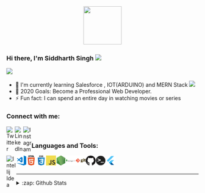 <div align="center">
<img src="https://github.com/raghavk16/raghavk16/blob/master/octo.gif" width="100" height="100" />
</div>

### Hi there, I'm Siddharth Singh <img src="https://raw.githubusercontent.com/aemmadi/aemmadi/master/wave.gif" width="30px">


![](https://komarev.com/ghpvc/?username=siddharth1806&style=flat-square)


- 🔭 I'm currently learning Salesforce , IOT(ARDUINO) and MERN Stack <img src="https://media.giphy.com/media/WUlplcMpOCEmTGBtBW/giphy.gif" width="30"> 
- 🥅 2020 Goals: Become a Professional Web Developer.
- ⚡ Fun fact: I can spend an entire day in watching movies or series


### Connect with me:

[<img align="left" alt="Twitter" width="22px" src="https://cdn.jsdelivr.net/npm/simple-icons@v3/icons/gmail.svg" />][gmail]
[<img align="left" alt="LinkedIn" width="22px" src="https://cdn.jsdelivr.net/npm/simple-icons@v3/icons/linkedin.svg" />][linkedin]
[<img align="left" alt="Instagram" width="22px" src="https://cdn.jsdelivr.net/npm/simple-icons@v3/icons/instagram.svg" />][instagram]

<br />

### Languages and Tools:


<img align="left" alt="Intellij Idea" width="26px" src="https://encrypted-tbn0.gstatic.com/images?q=tbn%3AANd9GcRi1TvxDkVjvzwMhwWg_Q37GfN9p9FIjfjaJg&usqp=CAU"/>
<img align="left" alt="Visual Studio Code" width="26px" 
src="https://raw.githubusercontent.com/github/explore/80688e429a7d4ef2fca1e82350fe8e3517d3494d/topics/visual-studio-code/visual-studio-code.png"/>
<img align="left" alt="HTML5" width="26px" src="https://raw.githubusercontent.com/github/explore/80688e429a7d4ef2fca1e82350fe8e3517d3494d/topics/html/html.png" />
<img align="left" alt="CSS3" width="26px" src="https://raw.githubusercontent.com/github/explore/80688e429a7d4ef2fca1e82350fe8e3517d3494d/topics/css/css.png" />
<img align="left" alt="JavaScript" width="26px" src="https://raw.githubusercontent.com/github/explore/80688e429a7d4ef2fca1e82350fe8e3517d3494d/topics/javascript/javascript.png" />
<img align="left" alt="Node.js" width="26px" src="https://raw.githubusercontent.com/github/explore/80688e429a7d4ef2fca1e82350fe8e3517d3494d/topics/nodejs/nodejs.png" />
<img align="left" alt="MongoDB" width="26px" src="https://raw.githubusercontent.com/github/explore/80688e429a7d4ef2fca1e82350fe8e3517d3494d/topics/mongodb/mongodb.png" />
<img align="left" alt="Git" width="26px" src="https://raw.githubusercontent.com/github/explore/80688e429a7d4ef2fca1e82350fe8e3517d3494d/topics/git/git.png" />
<img align="left" alt="GitHub" width="26px" src="https://raw.githubusercontent.com/github/explore/78df643247d429f6cc873026c0622819ad797942/topics/github/github.png" />
<img align="left" alt="Terminal" width="26px" src="https://raw.githubusercontent.com/github/explore/80688e429a7d4ef2fca1e82350fe8e3517d3494d/topics/terminal/terminal.png" />
<img align="left" alt="Flutter" width="26px" src="https://raw.githubusercontent.com/github/explore/80688e429a7d4ef2fca1e82350fe8e3517d3494d/topics/flutter/flutter.png"/>

<br />
<br />

---

<details>
  <summary>:zap: Github Stats</summary>

  <img align="left" src="https://github-readme-stats.vercel.app/api?username=siddharth1806&theme=light&show_icons=true&hide=stars" />

  <a href="https://github.com/InLearningPhase">
  <img align="center" src="https://github-readme-stats.vercel.app/api/top-langs/?username=siddharth1806&theme=light&hide_langs_below=1" />
</a>


</details>

</details>

[gmail]: https://gmail.com/?s=09
[instagram]: https://www.instagram.com/s_i_d_d_h_a_r_t_h___s_i_d/?hl=en
[linkedin]: https://www.https://www.linkedin.com/in/siddharth-singh-6874891a7/
